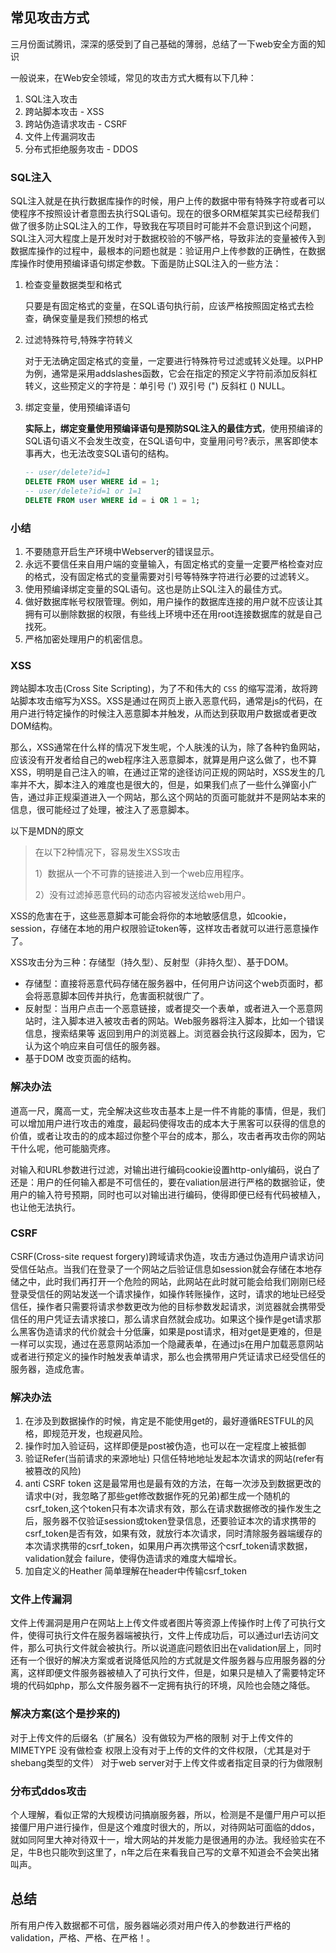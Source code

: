 ## 常见攻击方式

三月份面试腾讯，深深的感受到了自己基础的薄弱，总结了一下web安全方面的知识

一般说来，在Web安全领域，常见的攻击方式大概有以下几种：

1. SQL注入攻击
2. 跨站脚本攻击 - XSS
3. 跨站伪造请求攻击 - CSRF
4. 文件上传漏洞攻击
5. 分布式拒绝服务攻击 - DDOS

### SQL注入

SQL注入就是在执行数据库操作的时候，用户上传的数据中带有特殊字符或者可以使程序不按照设计者意图去执行SQL语句。现在的很多ORM框架其实已经帮我们做了很多防止SQL注入的工作，导致我在写项目时可能并不会意识到这个问题，SQL注入河大程度上是开发时对于数据校验的不够严格，导致非法的变量被传入到数据库操作的过程中，最根本的问题也就是：验证用户上传参数的正确性，在数据库操作时使用预编译语句绑定参数。下面是防止SQL注入的一些方法：

1. 检查变量数据类型和格式

   只要是有固定格式的变量，在SQL语句执行前，应该严格按照固定格式去检查，确保变量是我们预想的格式

2. 过滤特殊符号,特殊字符转义

   对于无法确定固定格式的变量，一定要进行特殊符号过滤或转义处理。以PHP为例，通常是采用addslashes函数，它会在指定的预定义字符前添加反斜杠转义，这些预定义的字符是：单引号 (') 双引号 (") 反斜杠 (\) NULL。

3. 绑定变量，使用预编译语句

   **实际上，绑定变量使用预编译语句是预防SQL注入的最佳方式**，使用预编译的SQL语句语义不会发生改变，在SQL语句中，变量用问号?表示，黑客即使本事再大，也无法改变SQL语句的结构。

   ```sql
   -- user/delete?id=1
   DELETE FROM user WHERE id = 1;
   -- user/delete?id=1 or 1=1
   DELETE FROM user WHERE id = i OR 1 = 1;
   ```


### 小结

1. 不要随意开启生产环境中Webserver的错误显示。
2. 永远不要信任来自用户端的变量输入，有固定格式的变量一定要严格检查对应的格式，没有固定格式的变量需要对引号等特殊字符进行必要的过滤转义。
3. 使用预编译绑定变量的SQL语句。这也是防止SQL注入的最佳方式。
4. 做好数据库帐号权限管理。例如，用户操作的数据库连接的用户就不应该让其拥有可以删除数据的权限，有些线上环境中还在用root连接数据库的就是自己找死。
5. 严格加密处理用户的机密信息。

### XSS

跨站脚本攻击(Cross Site Scripting)，为了不和伟大的 ``CSS`` 的缩写混淆，故将跨站脚本攻击缩写为XSS。XSS是通过在网页上嵌入恶意代码，通常是js的代码，在用户进行特定操作的时候注入恶意脚本并触发，从而达到获取用户数据或者更改DOM结构。

那么，XSS通常在什么样的情况下发生呢，个人肤浅的认为，除了各种钓鱼网站，应该没有开发者给自己的web程序注入恶意脚本，就算是用户这么做了，也不算XSS，明明是自己注入的嘛，在通过正常的途径访问正规的网站时，XSS发生的几率并不大，脚本注入的难度也是很大的，但是，如果我们点了一些什么弹窗小广告，通过非正规渠道进入一个网站，那么这个网站的页面可能就并不是网站本来的信息，很可能经过了处理，被注入了恶意脚本。

以下是MDN的原文

> 在以下2种情况下，容易发生XSS攻击
>
> 1）数据从一个不可靠的链接进入到一个web应用程序。
>
> 2）没有过滤掉恶意代码的动态内容被发送给web用户。

XSS的危害在于，这些恶意脚本可能会将你的本地敏感信息，如cookie，session，存储在本地的用户权限验证token等，这样攻击者就可以进行恶意操作了。

XSS攻击分为三种：存储型（持久型）、反射型（非持久型）、基于DOM。

- 存储型：直接将恶意代码存储在服务器中，任何用户访问这个web页面时，都会将恶意脚本回传并执行，危害面积就很广了。
- 反射型：当用户点击一个恶意链接，或者提交一个表单，或者进入一个恶意网站时，注入脚本进入被攻击者的网站。Web服务器将注入脚本，比如一个错误信息，搜索结果等 返回到用户的浏览器上。浏览器会执行这段脚本，因为，它认为这个响应来自可信任的服务器。
- 基于DOM 改变页面的结构。

### 解决办法

道高一尺，魔高一丈，完全解决这些攻击基本上是一件不肯能的事情，但是，我们可以增加用户进行攻击的难度，最起码使得攻击的成本大于黑客可以获得的信息的价值，或者让攻击的的成本超过你整个平台的成本，那么，攻击者再攻击你的网站干什么呢，他可能脑壳疼。

对输入和URL参数进行过滤，对输出进行编码cookie设置http-only编码，说白了还是：用户的任何输入都是不可信任的，要在valiation层进行严格的数据验证，使用户的输入符号预期，同时也可以对输出进行编码，使得即便已经有代码被植入，也让他无法执行。

### CSRF

CSRF(Cross-site request forgery)跨域请求伪造，攻击方通过伪造用户请求访问受信任站点。当我们在登录了一个网站之后验证信息如session就会存储在本地存储之中，此时我们再打开一个危险的网站，此网站在此时就可能会给我们刚刚已经登录受信任的网站发送一个请求操作，如操作转账操作，这时，请求的地址已经受信任，操作者只需要将请求参数更改为他的目标参数发起请求，浏览器就会携带受信任的用户凭证去请求接口，那么请求自然就会成功。如果这个操作是get请求那么黑客伪造请求的代价就会十分低廉，如果是post请求，相对get是更难的，但是一样可以实现，通过在恶意网站添加一个隐藏表单，在通过js在用户加载恶意网站或者进行预定义的操作时触发表单请求，那么也会携带用户凭证请求已经受信任的服务器，造成危害。

### 解决办法

1. 在涉及到数据操作的时候，肯定是不能使用get的，最好遵循RESTFUL的风格，即规范开发，也规避风险。
2. 操作时加入验证码，这样即便是post被伪造，也可以在一定程度上被抵御
3. 验证Refer(当前请求的来源地址) 只信任特地地址发起本次请求的网站(refer有被篡改的风险)
4. anti CSRF token 这是最常用也是最有效的方法，在每一次涉及到数据更改的请求中(对，我忽略了那些get修改数据作死的兄弟)都生成一个随机的csrf_token,这个token只有本次请求有效，那么在请求数据修改的操作发生之后，服务器不仅验证session或token登录信息，还要验证本次的请求携带的csrf_token是否有效，如果有效，就放行本次请求，同时清除服务器端缓存的本次请求携带的csrf_token，如果用户再次携带这个csrf_token请求数据，validation就会 failure，使得伪造请求的难度大幅增长。
5. 加自定义的Heather 简单理解在header中传输csrf_token

### 文件上传漏洞

文件上传漏洞是用户在网站上上传文件或者图片等资源上传操作时上传了可执行文件，使得可执行文件在服务器端被执行，文件上传成功后，可以通过url去访问文件，那么可执行文件就会被执行。所以说道底问题依旧出在validation层上，同时还有一个很好的解决方案或者说降低风险的方式就是文件服务器与应用服务器的分离，这样即便文件服务器被植入了可执行文件，但是，如果只是植入了需要特定环境的代码如php，那么文件服务器不一定拥有执行的环境，风险也会随之降低。

### 解决方案(这个是抄来的)

对于上传文件的后缀名（扩展名）没有做较为严格的限制
对于上传文件的MIMETYPE 没有做检查
权限上没有对于上传的文件的文件权限，（尤其是对于shebang类型的文件）
对于web server对于上传文件或者指定目录的行为做限制



### 分布式ddos攻击

个人理解，看似正常的大规模访问搞崩服务器，所以，检测是不是僵尸用户可以拒接僵尸用户进行操作，但是这个难度时很大的，所以，对待网站可面临的ddos，就如同阿里大神对待双十一，增大网站的并发能力是很通用的办法。我经验实在不足，牛B也只能吹到这里了，n年之后在来看我自己写的文章不知道会不会笑出猪叫声。

## 总结

所有用户传入数据都不可信，服务器端必须对用户传入的参数进行严格的validation，严格、严格、在严格！。